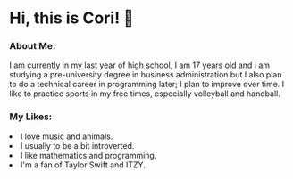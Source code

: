 # Hi, this is Cori! 👋
<h3>About Me:</h3>
<p>I am currently in my last year of high school, I am 17 years old and i am studying a pre-university degree in business administration but I also plan to do a technical career in programming later; I plan to improve over time. I like to practice sports in my free times, especially volleyball and handball.</p>

<h3>My Likes:</h3>
  <ur>
    <li>I love music and animals.</li>
    <li>I usually to be a bit introverted.</li>
    <li>I like mathematics and programming.</li>
    <li>I'm a fan of Taylor Swift and ITZY.</li>
  </ur>
